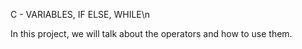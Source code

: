 C - VARIABLES, IF ELSE, WHILE\n

In this project, we will talk about the operators and how to use them.
